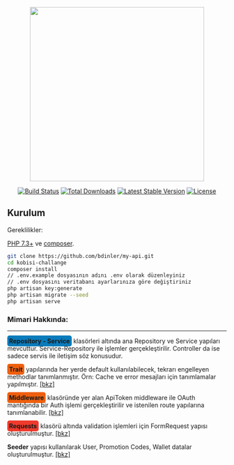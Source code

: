 <p align="center"><a href="https://laravel.com" target="_blank"><img src="https://raw.githubusercontent.com/laravel/art/master/logo-lockup/5%20SVG/2%20CMYK/1%20Full%20Color/laravel-logolockup-cmyk-red.svg" width="400"></a></p>

<p align="center">
<a href="https://travis-ci.org/laravel/framework"><img src="https://travis-ci.org/laravel/framework.svg" alt="Build Status"></a>
<a href="https://packagist.org/packages/laravel/framework"><img src="https://img.shields.io/packagist/dt/laravel/framework" alt="Total Downloads"></a>
<a href="https://packagist.org/packages/laravel/framework"><img src="https://img.shields.io/packagist/v/laravel/framework" alt="Latest Stable Version"></a>
<a href="https://packagist.org/packages/laravel/framework"><img src="https://img.shields.io/packagist/l/laravel/framework" alt="License"></a>
</p>


## Kurulum

Gereklilikler:

[PHP 7.3+](https://www.google.com/search?client=opera&q=php+7+install&sourceid=opera&ie=UTF-8&oe=UTF-8) ve [composer](https://getcomposer.org).

```sh
git clone https://github.com/bdinler/my-api.git
cd kobisi-challange
composer install
// .env.example dosyasının adını .env olarak düzenleyiniz
// .env dosyasını veritabanı ayarlarınıza göre değiştiriniz
php artisan key:generate
php artisan migrate --seed
php artisan serve
```


<h3>Mimari Hakkında:</h3>
<hr>
<p><b style="background: #0A7BBB; padding:4px; border-radius: 5px;">Repository - Service</b> klasörleri altında ana Repository ve Service yapıları mevcuttur. Service-Repository ile işlemler gerçekleştirilir. Controller da ise sadece servis ile iletişim söz konusudur.</p>
<p><b style="background: #ef600e; padding:4px; border-radius: 5px;">Trait</b> yapılarında her yerde default kullanılabilecek, tekrarı engelleyen methodlar tanımlanmıştır. Örn: Cache ve error mesajları için tanımlamalar yapılmıştır. 
<a target="_blank" href="https://github.com/bdinler/my-api/blob/main/app/Traits/Responder.php">[bkz]</a></p>
<p><b style="background: #ef600e; padding:4px; border-radius: 5px;">Middleware</b> klasöründe yer alan ApiToken middleware ile OAuth mantığında bir Auth işlemi gerçekleştirilir ve istenilen route yapılarına tanımlanabilir. 
<a target="_blank" href="https://github.com/bdinler/my-api/blob/main/app/Http/Middleware/ApiToken.php">[bkz]</a></p>
<p><b style="background: #EF3B2D; padding:4px; border-radius: 5px;">Requests</b> klasörü altında validation işlemleri için FormRequest yapısı oluşturulmuştur. 
<a target="_blank" href="https://github.com/bdinler/my-api/tree/main/app/Http/Requests">[bkz]</a></p>
<p><b>Seeder</b> yapısı kullanılarak User, Promotion Codes, Wallet datalar oluşturulmuştur. 
<a target="_blank" href="https://github.com/bdinler/my-api/blob/main/database/seeders/DatabaseSeeder.php">[bkz]</a></p>


